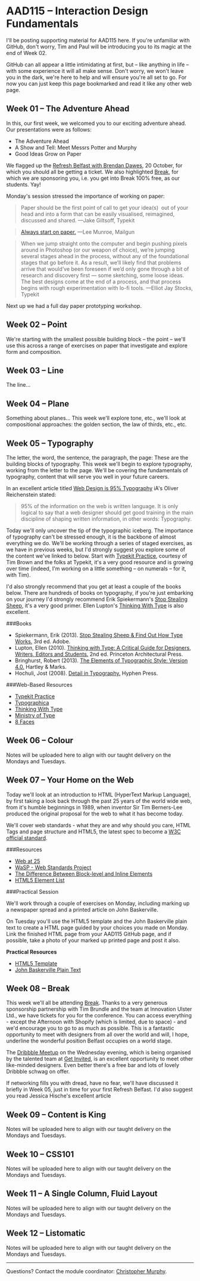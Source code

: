 AAD115 – Interaction Design Fundamentals
========================================

I'll be posting supporting material for AAD115 here. If you're unfamiliar with GitHub, don't worry, Tim and Paul will be introducing you to its magic at the end of Week 02.

GitHub can all appear a little intimidating at first, but – like anything in life – with some experience it will all make sense. Don't worry, we won't leave you in the dark, we're here to help and will ensure you're all set to go. For now you can just keep this page bookmarked and read it like any other web page.


Week 01 – The Adventure Ahead
-----------------------------

In this, our first week, we welcomed you to our exciting adventure ahead. Our presentations were as follows:

+ The Adventure Ahead
+ A Show and Tell: Meet Messrs Potter and Murphy
+ Good Ideas Grow on Paper

We flagged up the [Refresh Belfast with Brendan Dawes](https://getinvited.to/refreshbelfast/refresh-with-brendan-dawes/), 20 October, for which you should all be getting a ticket. We also highlighted [Break](http://breakconf.org), for which we are sponsoring you, i.e. you get into Break 100% free, as our students. Yay!

Monday's session stressed the importance of working on paper:

> Paper should be the first point of call to get your idea(s)  out of your head and into a form that can be easily visualised, reimagined, discussed and shared.
> —Jake Giltsoff, Typekit

> [Always start on paper.](http://www.leemunroe.com/designing-with-pen-paper/)
> —Lee Munroe, Mailgun

> When we jump straight onto the computer and begin pushing pixels around in Photoshop (or our weapon of choice), we’re jumping several stages ahead in the process, without any of the foundational stages that go before it. As a result, we’ll likely find that problems arrive that would’ve been foreseen if we’d only gone through a bit of research and discovery first — some sketching, some loose ideas. The best designs come at the end of a process, and that process begins with rough experimentation with lo-fi tools.
> —Elliot Jay Stocks, Typekit

Next up we had a full day paper prototyping workshop.



Week 02 – Point
---------------

We're starting with the smallest possible building block – the point – we'll use this across a range of exercises on paper that investigate and explore form and composition.


Week 03 – Line
--------------

The line…


Week 04 – Plane
---------------

Something about planes… This week we'll explore tone, etc., we'll look at compositional approaches: the golden section, the law of thirds, etc., etc.


Week 05 – Typography
--------------------

The letter, the word, the sentence, the paragraph, the page: These are the building blocks of typography. This week we'll begin to explore typography, working from the letter to the page. We'll be covering the fundamentals of typography, content that will serve you well in your future careers.

In an excellent article titled [Web Design is 95% Typography](http://ia.net/blog/the-web-is-all-about-typography-period/) iA's Oliver Reichenstein stated:

> 95% of the information on the web is written language. It is only logical to say that a web designer should get good training in the main discipline of shaping written information, in other words: Typography.

Today we'll only uncover the tip of the typographic iceberg. The importance of typography can't be stressed enough, it is the backbone of almost everything we do. We'll be working through a series of staged exercises, as we have in previous weeks, but I'd strongly suggest you explore some of the content we've linked to below. Start with [Typekit Practice](http://practice.typekit.com), courtesy of Tim Brown and the folks at Typekit, it's a very good resource and is growing over time (indeed, I'm working on a little something – on numerals – for it, with Tim). 

I'd also strongly recommend that you get at least a couple of the books below. There are hundreds of books on typography, if you're just embarking on your journey I'd strongly recommend Erik Spiekermann's [Stop Stealing Sheep](http://www.amazon.co.uk/exec/obidos/ASIN/0321934288/monographic-21), it's a very good primer. Ellen Lupton's [Thinking With Type](http://www.amazon.co.uk/exec/obidos/ASIN/1568989695/monographic-21) is also excellent.


###Books

+ Spiekermann, Erik (2013). [Stop Stealing Sheep & Find Out How Type Works.](http://www.amazon.co.uk/exec/obidos/ASIN/0321934288/monographic-21) 3rd ed. Adobe.
+ Lupton, Ellen (2010). [Thinking with Type: A Critical Guide for Designers, Writers, Editors and Students.](http://www.amazon.co.uk/exec/obidos/ASIN/1568989695/monographic-21) 2nd ed. Princeton Architectural Press.
+ Bringhurst, Robert (2013). [The Elements of Typographic Style: Version 4.0.](http://www.amazon.co.uk/exec/obidos/ASIN/0881792128/monographic-21) Hartley & Marks.
+ Hochuli, Jost (2008). [Detail in Typography.](http://www.amazon.co.uk/exec/obidos/ASIN/0907259340/monographic-21) Hyphen Press.


###Web-Based Resources

+ [Typekit Practice](http://practice.typekit.com)
+ [Typographica](http://typographica.org)
+ [Thinking With Type](http://www.thinkingwithtype.com)
+ [Ministry of Type](http://ministryoftype.co.uk)
+ [8 Faces](http://8faces.com)



Week 06 – Colour
----------------

Notes will be uploaded here to align with our taught delivery on the Mondays and Tuesdays.



Week 07 – Your Home on the Web
------------------------------

Today we'll look at an introduction to HTML (HyperText Markup Language), by first taking a look back through the past 25 years of the world wide web, from it's humble beginnings in 1989, when inventor Sir Tim Berners-Lee produced the original proposal for the web to what it has become today.

We'll cover web standards - what they are and why should you care, HTML Tags and page structure and HTML5, the latest spec to become a [W3C official standard](http://www.w3.org/).

###Resources

+ [Web at 25](http://www.webat25.org/)
+ [WaSP - Web Standards Project](http://www.webstandards.org/)
+ [The Difference Between Block-level and Inline Elements](http://www.impressivewebs.com/difference-block-inline-css/)
+ [HTML5 Element List](https://developer.mozilla.org/en/docs/Web/Guide/HTML/HTML5/HTML5_element_list)

###Practical Session

We'll work through a couple of exercises on Monday, including marking up a newspaper spread and a printed article on John Baskerville.

On Tuesday you'll use the HTML5 template and the John Baskerville plain text to create a HTML page guided by your choices you made on Monday. Link the finished HTML page from your AAD115 GitHub page, and if possible, take a photo of your marked up printed page and post it also.

__Practical Resources__
+ [HTML5 Template](resources/html5-template.html)
+ [John Baskerville Plain Text](resources/John-Baskerville.txt)



Week 08 – Break
---------------

This week we'll all be attending [Break](http://breakconf.org). Thanks to a very generous sponsorship partnership with Tim Brundle and the team at Innovation Ulster Ltd., we have tickets for you for the conference. You can access everything - except the Afternoon with Shopify (which is limited, due to space) - and we'd encourage you to go to as much as possible. This is a fantastic opportunity to meet with designers from all over the world and will, I hope, underline the wonderful position Belfast occupies on a world stage.

The [Dribbble Meetup](https://dribbble.com/meetups) on the Wednesday evening, which is being organised by the talented team at [Get Invited](https://getinvited.to), is an excellent opportunity to meet other like-minded designers. Even better there's a free bar and lots of lovely Dribbble schwag on offer.

If networking fills you with dread, have no fear, we'll have discussed it briefly in Week 05, just in time for your first Refresh Belfast. I'd also suggest you read Jessica Hische's excellent article


Week 09 – Content is King
-------------------------

Notes will be uploaded here to align with our taught delivery on the Mondays and Tuesdays.



Week 10 – CSS101
----------------

Notes will be uploaded here to align with our taught delivery on the Mondays and Tuesdays.



Week 11 – A Single Column, Fluid Layout
---------------------------------------

Notes will be uploaded here to align with our taught delivery on the Mondays and Tuesdays.



Week 12 – Listomatic
--------------------

Notes will be uploaded here to align with our taught delivery on the Mondays and Tuesdays.


----


Questions? Contact the module coordinator: [Christopher Murphy](mailto:chris.murphyk@ulster.ac.uk?Subject=AAD115).
